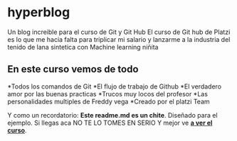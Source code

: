 # hyperblog
Un blog increible para el curso de Git y Git Hub 
El curso de Git hub de Platzi es lo que me hacia falta para triplicar mi salario y lanzarme a la industria del tenido de lana sintetica con Machine learning
niñita

## En este curso vemos de todo
*Todos los comandos de Git
*El flujo de trabajo de Github
*El verdadero amor por las buenas practicas
*Trucos muy locos del profesor
*Las personalidades multiples de Freddy vega
*Creado por el platzi Team

Y como un recordatorio: **Este readme.md es un chite**. Diseñado para el ejemplo. Si llegas aca NO TE LO TOMES EN SERIO Y mejor ve [**a ver el curso**](https://platzi.com/cursos/git-github/ "a ver el curso").
